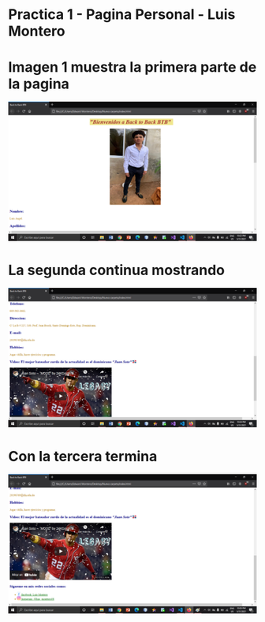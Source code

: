 # Practica 1 - Pagina Personal - Luis Montero 
# Imagen 1 muestra la primera parte de la pagina
![](./img/imagen.png)
# La segunda continua mostrando
![](./img/imagen2.png)
# Con la tercera termina 
![](./img/imagen3.png)